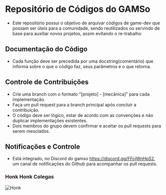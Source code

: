 # Repositório de Códigos do GAMSo

- Este repositório possui o objetivo de arquivar códigos de game-dev que possam ser úteis para a comunidade, sendo reutilizados ou servindo de base para auxiliar novos projetos, assim evitando o re-trabalho

## Documentação do Código

- Cada função deve ser precedida por uma docstring(comentário) que informa sobre o que o código faz, seus parâmetros e o que retorna.

## Controle de Contribuições

- Crie uma branch com o formato "[projeto] - [mecânica]" para cada implementação.
- Faça um pull request para a branch principal após concluir a contribuição.
- O código deve ser lógico, estar de acordo com as convenções e não duplicar implementações existentes.
- Dois membros do grupo devem confirmar e aceitar os pull requests para serem mesclados.

## Notificações e Controle

- Está integrado, no Discord do gamso https://discord.gg/FFcjWnHpS2, um canal de notificações do Github para acompanhar os pull requests.

### Honk Honk Colegas

![Honk](https://i.pinimg.com/originals/31/b7/34/31b7344a138dac565a1c31fe4a1dce78.gif)
